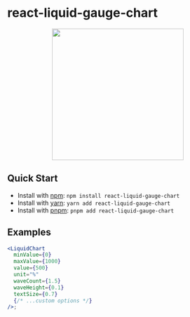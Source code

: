 # react-liquid-gauge-chart
<p align="center">
  <img src="https://github.com/user-attachments/assets/496aba28-857d-45b5-9709-45ab45b8537e" height="300px" />
</p>


## Quick Start
- Install with [npm](https://www.npmjs.com/): `npm install react-liquid-gauge-chart`
- Install with [yarn](https://yarnpkg.com/): `yarn add react-liquid-gauge-chart`
- Install with [pnpm](https://pnpm.io/): `pnpm add react-liquid-gauge-chart`

## Examples
```jsx
<LiquidChart
  minValue={0}
  maxValue={1000}
  value={500}
  unit="%"
  waveCount={1.5}
  waveHeight={0.1}
  textSize={0.7}
  {/* ...custom options */}
/>;
```
